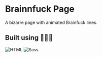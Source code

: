 # Brainnfuck Page
A bizarre page with animated Brainfuck lines. 

## Built using 🧑🏼‍💻
<img src="https://img.shields.io/badge/HTML5-E34F26?style=for-the-badge&logo=html5&logoColor=white" alt="HTML" /> <img src="https://img.shields.io/badge/SASS-CC6699?style=for-the-badge&logo=sass&logoColor=white" alt="Sass" />
